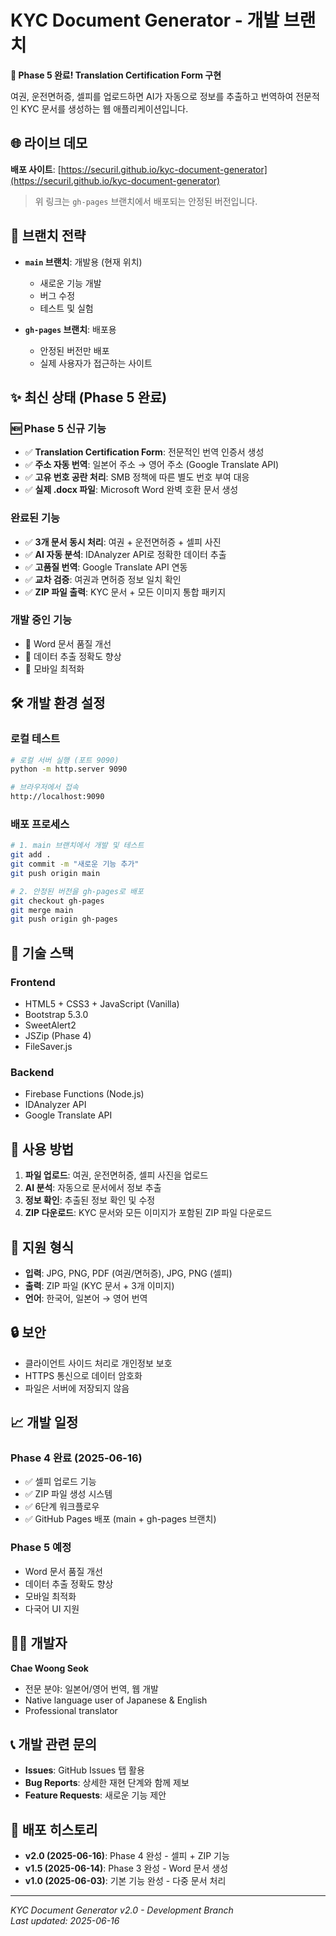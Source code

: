 # KYC Document Generator - 개발 브랜치

**🎉 Phase 5 완료! Translation Certification Form 구현**

여권, 운전면허증, 셀피를 업로드하면 AI가 자동으로 정보를 추출하고 번역하여 전문적인 KYC 문서를 생성하는 웹 애플리케이션입니다.

## 🌐 **라이브 데모**

**배포 사이트**: [https://securil.github.io/kyc-document-generator](https://securil.github.io/kyc-document-generator)

> 위 링크는 `gh-pages` 브랜치에서 배포되는 안정된 버전입니다.

## 🔧 **브랜치 전략**

- **`main` 브랜치**: 개발용 (현재 위치)
  - 새로운 기능 개발
  - 버그 수정
  - 테스트 및 실험

- **`gh-pages` 브랜치**: 배포용
  - 안정된 버전만 배포
  - 실제 사용자가 접근하는 사이트

## ✨ **최신 상태 (Phase 5 완료)**

### 🆕 Phase 5 신규 기능
- ✅ **Translation Certification Form**: 전문적인 번역 인증서 생성
- ✅ **주소 자동 번역**: 일본어 주소 → 영어 주소 (Google Translate API)
- ✅ **고유 번호 공란 처리**: SMB 정책에 따른 별도 번호 부여 대응
- ✅ **실제 .docx 파일**: Microsoft Word 완벽 호환 문서 생성

### 완료된 기능
- ✅ **3개 문서 동시 처리**: 여권 + 운전면허증 + 셀피 사진
- ✅ **AI 자동 분석**: IDAnalyzer API로 정확한 데이터 추출
- ✅ **고품질 번역**: Google Translate API 연동
- ✅ **교차 검증**: 여권과 면허증 정보 일치 확인
- ✅ **ZIP 파일 출력**: KYC 문서 + 모든 이미지 통합 패키지

### 개발 중인 기능
- 🔧 Word 문서 품질 개선
- 🔧 데이터 추출 정확도 향상
- 🔧 모바일 최적화

## 🛠️ **개발 환경 설정**

### 로컬 테스트
```bash
# 로컬 서버 실행 (포트 9090)
python -m http.server 9090

# 브라우저에서 접속
http://localhost:9090
```

### 배포 프로세스
```bash
# 1. main 브랜치에서 개발 및 테스트
git add .
git commit -m "새로운 기능 추가"
git push origin main

# 2. 안정된 버전을 gh-pages로 배포
git checkout gh-pages
git merge main
git push origin gh-pages
```

## 🔧 **기술 스택**

### Frontend
- HTML5 + CSS3 + JavaScript (Vanilla)
- Bootstrap 5.3.0
- SweetAlert2
- JSZip (Phase 4)
- FileSaver.js

### Backend
- Firebase Functions (Node.js)
- IDAnalyzer API
- Google Translate API

## 📱 **사용 방법**

1. **파일 업로드**: 여권, 운전면허증, 셀피 사진을 업로드
2. **AI 분석**: 자동으로 문서에서 정보 추출
3. **정보 확인**: 추출된 정보 확인 및 수정
4. **ZIP 다운로드**: KYC 문서와 모든 이미지가 포함된 ZIP 파일 다운로드

## 🎯 **지원 형식**

- **입력**: JPG, PNG, PDF (여권/면허증), JPG, PNG (셀피)
- **출력**: ZIP 파일 (KYC 문서 + 3개 이미지)
- **언어**: 한국어, 일본어 → 영어 번역

## 🔒 **보안**

- 클라이언트 사이드 처리로 개인정보 보호
- HTTPS 통신으로 데이터 암호화
- 파일은 서버에 저장되지 않음

## 📈 **개발 일정**

### Phase 4 완료 (2025-06-16)
- ✅ 셀피 업로드 기능
- ✅ ZIP 파일 생성 시스템
- ✅ 6단계 워크플로우
- ✅ GitHub Pages 배포 (main + gh-pages 브랜치)

### Phase 5 예정
- Word 문서 품질 개선
- 데이터 추출 정확도 향상
- 모바일 최적화
- 다국어 UI 지원

## 👨‍💻 **개발자**

**Chae Woong Seok**
- 전문 분야: 일본어/영어 번역, 웹 개발
- Native language user of Japanese & English
- Professional translator

## 📞 **개발 관련 문의**

- **Issues**: GitHub Issues 탭 활용
- **Bug Reports**: 상세한 재현 단계와 함께 제보
- **Feature Requests**: 새로운 기능 제안

## 🔄 **배포 히스토리**

- **v2.0 (2025-06-16)**: Phase 4 완성 - 셀피 + ZIP 기능
- **v1.5 (2025-06-14)**: Phase 3 완성 - Word 문서 생성
- **v1.0 (2025-06-03)**: 기본 기능 완성 - 다중 문서 처리

---

*KYC Document Generator v2.0 - Development Branch*  
*Last updated: 2025-06-16*
